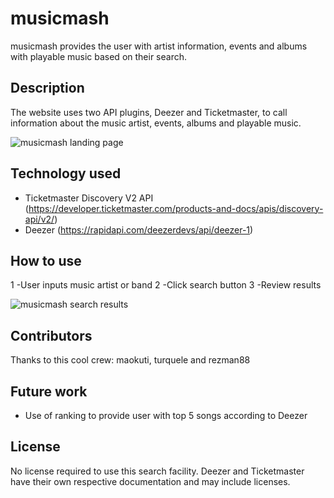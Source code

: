 # musicmash

musicmash provides the user with artist information, events and albums with playable music based on their search.

## Description

The website uses two API plugins, Deezer and Ticketmaster, to call information about the music artist, events, albums and playable music.

![musicmash landing page](https://rezman88.github.io/musicmash/https://myoctocat.com/images/landingpage.png)

## Technology used

- Ticketmaster Discovery V2 API (https://developer.ticketmaster.com/products-and-docs/apis/discovery-api/v2/)
- Deezer (https://rapidapi.com/deezerdevs/api/deezer-1)

## How to use

1 -User inputs music artist or band 2 -Click search button 3 -Review results

![musicmash search results](https://rezman88.github.io/musicmash/https://myoctocat.com/images/searchresult.png)

## Contributors

Thanks to this cool crew: maokuti, turquele and rezman88

## Future work

- Use of ranking to provide user with top 5 songs according to Deezer

## License

No license required to use this search facility. Deezer and Ticketmaster have their own respective documentation and may include licenses.
